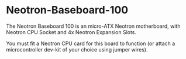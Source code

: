# Neotron-Baseboard-100

The Neotron Baseboard 100 is an micro-ATX Neotron motherboard, with Neotron CPU Socket and 4x Neotron Expansion Slots.

You must fit a Neotron CPU card for this board to function (or attach a microcontroller dev-kit of your choice using jumper wires).

